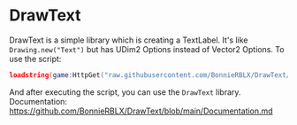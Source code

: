 # DrawText
DrawText is a simple library which is creating a TextLabel. It's like ```Drawing.new("Text")``` but has UDim2 Options instead of Vector2 Options.
To use the script:
```lua
loadstring(game:HttpGet("raw.githubusercontent.com/BonnieRBLX/DrawText/main/main.luau"))("BonnieRBLX")
```
And after executing the script, you can use the ```DrawText``` library. Documentation: https://github.com/BonnieRBLX/DrawText/blob/main/Documentation.md
